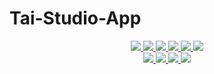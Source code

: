 # Tai-Studio-App


<p align="center">
    <a href="https://tai-studio.ml/">
        <img src="https://img.shields.io/github/downloads/LeGitHubDeTai/Tai-Studio-App/total">
        <img src="https://img.shields.io/github/v/release/LeGitHubDeTai/Tai-Studio-App">
        <img src="https://img.shields.io/website?url=https://tai-studio.ml/">
        <img src="https://img.shields.io/github/release-date/LeGitHubDeTai/Tai-Studio-App">
        <img src="https://img.shields.io/github/license/LeGitHubDeTai/Tai-Studio-App">
     </a>
     <a href="https://discord.gg/Sd9afX9jNU">
       <img src="https://img.shields.io/discord/756920945691721759">
     </a>
     <br/>
     <a href="https://www.youtube.com/watch?v=MX3XQ6rgV78">
       <img src="https://img.shields.io/youtube/views/MX3XQ6rgV78?style=social">
     </a>
     <a href="https://github.com/LeGitHubDeTai/">
       <img src="https://img.shields.io/github/followers/LeGitHubDeTai?style=social">
     </a>
     <a href="https://www.youtube.com/channel/UCZiVWB8_UNH4NLzr7XbaI8A">
       <img src="https://img.shields.io/youtube/channel/subscribers/UCZiVWB8_UNH4NLzr7XbaI8A?style=social">
     </a>
     <a href="https://github.com/LeGitHubDeTai/Tai-Studio-App">
       <img src="https://img.shields.io/github/stars/LeGitHubDeTai/Tai-Studio-App?style=social">
     </a>
</p>
